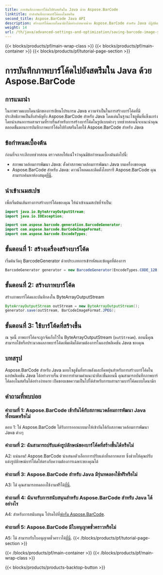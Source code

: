 ```yaml
---
title: การบันทึกภาพบาร์โค้ดไปยังสตรีมใน Java ด้วย Aspose.BarCode
linktitle: กำลังบันทึกภาพบาร์โค้ดลงในสตรีม
second_title: Aspose.BarCode Java API
description: สร้างบาร์โค้ดแบบไดนามิกได้อย่างง่ายดายด้วย Aspose.BarCode สำหรับ Java ปฏิบัติตามคำแนะนำทีละขั้นตอนของเราเพื่อบันทึกภาพบาร์โค้ดลงสตรีม
weight: 14
url: /th/java/advanced-settings-and-optimization/saving-barcode-image-streams/
---
```


{{< blocks/products/pf/main-wrap-class >}}
{{< blocks/products/pf/main-container >}}
{{< blocks/products/pf/tutorial-page-section >}}

# การบันทึกภาพบาร์โค้ดไปยังสตรีมใน Java ด้วย Aspose.BarCode

## การแนะนำ

ในภาพรวมแบบไดนามิกของการเขียนโปรแกรม Java ความจำเป็นในการสร้างบาร์โค้ดที่มีประสิทธิภาพเป็นสิ่งสำคัญยิ่ง Aspose.BarCode สำหรับ Java โดดเด่นในฐานะโซลูชันที่แข็งแกร่ง โดยนำเสนอการผสานรวมที่ราบรื่นสำหรับการสร้างบาร์โค้ดในรูปแบบต่างๆ บทช่วยสอนนี้จะแนะนำคุณตลอดขั้นตอนการบันทึกภาพบาร์โค้ดไปยังสตรีมโดยใช้ Aspose.BarCode สำหรับ Java

## ข้อกำหนดเบื้องต้น

ก่อนที่จะเจาะลึกบทช่วยสอน ตรวจสอบให้แน่ใจว่าคุณมีข้อกำหนดเบื้องต้นต่อไปนี้:

- สภาพแวดล้อมการพัฒนา Java: ตั้งค่าสภาพแวดล้อมการพัฒนา Java บนเครื่องของคุณ
- Aspose.BarCode สำหรับ Java: ดาวน์โหลดและติดตั้งไลบรารี Aspose.BarCode คุณสามารถค้นหาห้องสมุด[ที่นี่](https://releases.aspose.com/barcode/java/).

## นำเข้าเนมสเปซ

เพื่อเริ่มต้นเส้นทางการสร้างบาร์โค้ดของคุณ ให้นำเข้าเนมสเปซที่จำเป็น:

```java
import java.io.ByteArrayOutputStream;
import java.io.IOException;

import com.aspose.barcode.generation.BarcodeGenerator;
import com.aspose.barcode.BarCodeImageFormat;
import com.aspose.barcode.EncodeTypes;
```

## ขั้นตอนที่ 1: สร้างเครื่องสร้างบาร์โค้ด

เริ่มต้นวัตถุ BarcodeGenerator ด้วยประเภทการเข้ารหัสและข้อมูลที่ต้องการ

```java
BarcodeGenerator generator = new BarcodeGenerator(EncodeTypes.CODE_128, "123456");
```

## ขั้นตอนที่ 2: สร้างภาพบาร์โค้ด

สร้างภาพบาร์โค้ดและบันทึกลงใน ByteArrayOutputStream

```java
ByteArrayOutputStream outStream = new ByteArrayOutputStream();
generator.save(outStream, BarCodeImageFormat.JPEG);
```

## ขั้นตอนที่ 3: ใช้บาร์โค้ดที่สร้างขึ้น

ณ จุดนี้ ภาพบาร์โค้ดจะถูกจัดเก็บไว้ใน ByteArrayOutputStream (`outStream`). ตอนนี้คุณสามารถใช้หรือประมวลผลภาพบาร์โค้ดเพิ่มเติมได้ตามต้องการในแอปพลิเคชัน Java ของคุณ

## บทสรุป

Aspose.BarCode สำหรับ Java มอบโซลูชันที่ทรงพลังและยืดหยุ่นสำหรับการสร้างบาร์โค้ดในแอปพลิเคชัน Java ได้อย่างราบรื่น ด้วยการทำตามคำแนะนำทีละขั้นตอนนี้ คุณสามารถบันทึกภาพบาร์โค้ดลงในสตรีมได้อย่างง่ายดาย เปิดขอบเขตความเป็นไปได้สำหรับการผสานรวมบาร์โค้ดแบบไดนามิก

## คำถามที่พบบ่อย

### คำถามที่ 1: Aspose.BarCode เข้ากันได้กับสภาพแวดล้อมการพัฒนา Java ทั้งหมดหรือไม่

ตอบ 1: ใช่ Aspose.BarCode ได้รับการออกแบบมาให้เข้ากันได้กับสภาพแวดล้อมการพัฒนา Java ต่างๆ

### คำถามที่ 2: ฉันสามารถปรับแต่งรูปลักษณ์ของบาร์โค้ดที่สร้างขึ้นได้หรือไม่

A2: แน่นอน! Aspose.BarCode นำเสนอตัวเลือกการปรับแต่งที่หลากหลาย ซึ่งช่วยให้คุณปรับแต่งรูปลักษณ์บาร์โค้ดให้ตรงกับความต้องการเฉพาะของคุณได้

### คำถามที่ 3: Aspose.BarCode สำหรับ Java มีรุ่นทดลองใช้ฟรีหรือไม่

 A3: ได้ คุณสามารถทดลองใช้งานฟรีได้[ที่นี่](https://releases.aspose.com/).

### คำถามที่ 4: ฉันจะรับการสนับสนุนสำหรับ Aspose.BarCode สำหรับ Java ได้อย่างไร

 A4: สำหรับการสนับสนุน โปรดไปที่[ฟอรั่ม Aspose.BarCode](https://forum.aspose.com/c/barcode/13).

### คำถามที่ 5: Aspose.BarCode มีใบอนุญาตชั่วคราวหรือไม่

 A5: ได้ สามารถรับใบอนุญาตชั่วคราวได้[ที่นี่](https://purchase.aspose.com/temporary-license/).
{{< /blocks/products/pf/tutorial-page-section >}}

{{< /blocks/products/pf/main-container >}}
{{< /blocks/products/pf/main-wrap-class >}}

{{< blocks/products/products-backtop-button >}}
